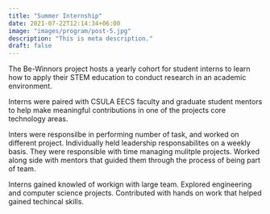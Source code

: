 ```yaml
---
title: "Summer Internship"
date: 2021-07-22T12:14:34+06:00
image: "images/program/post-5.jpg"
description: "This is meta description."
draft: false
---
```


The Be-Winnors project hosts a yearly cohort for student interns to learn how to apply their STEM education to conduct research in an academic environment.

Interns were paired with CSULA EECS faculty and graduate student mentors to help make meaningful contributions in one of the projects core technology areas.

Inters were responsilbe in performing number of task, and worked on different project. Individually held leadership responsabilites on a weekly basis. They were responsible with time managing mulitple projects. Worked along side with mentors that guided them through the process of being part of team.

Interns gained knowled of workign with large team. Explored engineering and computer science projects. Contributed with hands on work that helped gained techincal skills. 


